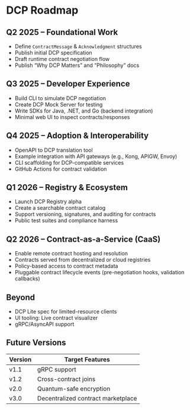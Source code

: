 # DCP Roadmap

## Q2 2025 – Foundational Work
- Define `ContractMessage` & `Acknowledgment` structures
- Publish initial DCP specification
- Draft runtime contract negotiation flow
- Publish “Why DCP Matters” and “Philosophy” docs

## Q3 2025 – Developer Experience
- Build CLI to simulate DCP negotiation
- Create DCP Mock Server for testing
- Write SDKs for Java, .NET, and Go (backend integration)
- Minimal web UI to inspect contracts/responses

## Q4 2025 – Adoption & Interoperability
- OpenAPI to DCP translation tool
- Example integration with API gateways (e.g., Kong, APIGW, Envoy)
- CLI scaffolding for DCP-compatible services
- GitHub Actions for contract validation

## Q1 2026 – Registry & Ecosystem
- Launch DCP Registry alpha
- Create a searchable contract catalog
- Support versioning, signatures, and auditing for contracts
- Public test suites and compliance harness

## Q2 2026 – Contract-as-a-Service (CaaS)
- Enable remote contract hosting and resolution
- Contracts served from decentralized or cloud registries
- Policy-based access to contract metadata
- Pluggable contract lifecycle events (pre-negotiation hooks, validation callbacks)

## Beyond
- DCP Lite spec for limited-resource clients
- UI tooling: Live contract visualizer
- gRPC/AsyncAPI support

## Future Versions

| Version | Target Features                         |
|---------|------------------------------------------|
| v1.1    | gRPC support                             |
| v1.2    | Cross-contract joins                     |
| v2.0    | Quantum-safe encryption                  |
| v3.0    | Decentralized contract marketplace       |